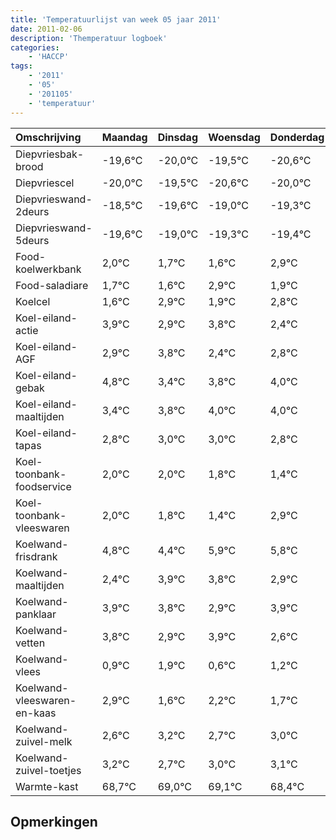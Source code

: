 ```yaml
---
title: 'Temperatuurlijst van week 05 jaar 2011'
date: 2011-02-06
description: 'Themperatuur logboek'
categories:
    - 'HACCP'
tags:
    - '2011'
    - '05'
    - '201105'
    - 'temperatuur'
---
```

|Omschrijving|Maandag|Dinsdag|Woensdag|Donderdag|Vrijdag|Zaterdag|Zondag|
|:---|:---|:---|:---|:---|:---|:---|:---|
|Diepvriesbak-brood|-19,6°C|-20,0°C|-19,5°C|-20,6°C|-20,0°C|-20,3°C|-20,4°C|
|Diepvriescel|-20,0°C|-19,5°C|-20,6°C|-20,0°C|-20,3°C|-20,4°C|-19,1°C|
|Diepvrieswand-2deurs|-18,5°C|-19,6°C|-19,0°C|-19,3°C|-19,4°C|-18,1°C|-19,1°C|
|Diepvrieswand-5deurs|-19,6°C|-19,0°C|-19,3°C|-19,4°C|-18,1°C|-19,1°C|-18,2°C|
|Food-koelwerkbank|2,0°C|1,7°C|1,6°C|2,9°C|1,9°C|2,8°C|1,4°C|
|Food-saladiare|1,7°C|1,6°C|2,9°C|1,9°C|2,8°C|1,4°C|1,8°C|
|Koelcel|1,6°C|2,9°C|1,9°C|2,8°C|1,4°C|1,8°C|2,0°C|
|Koel-eiland-actie|3,9°C|2,9°C|3,8°C|2,4°C|2,8°C|3,0°C|3,0°C|
|Koel-eiland-AGF|2,9°C|3,8°C|2,4°C|2,8°C|3,0°C|3,0°C|2,8°C|
|Koel-eiland-gebak|4,8°C|3,4°C|3,8°C|4,0°C|4,0°C|3,8°C|3,4°C|
|Koel-eiland-maaltijden|3,4°C|3,8°C|4,0°C|4,0°C|3,8°C|3,4°C|4,9°C|
|Koel-eiland-tapas|2,8°C|3,0°C|3,0°C|2,8°C|2,4°C|3,9°C|3,8°C|
|Koel-toonbank-foodservice|2,0°C|2,0°C|1,8°C|1,4°C|2,9°C|2,8°C|1,9°C|
|Koel-toonbank-vleeswaren|2,0°C|1,8°C|1,4°C|2,9°C|2,8°C|1,9°C|2,9°C|
|Koelwand-frisdrank|4,8°C|4,4°C|5,9°C|5,8°C|4,9°C|5,9°C|4,6°C|
|Koelwand-maaltijden|2,4°C|3,9°C|3,8°C|2,9°C|3,9°C|2,6°C|3,2°C|
|Koelwand-panklaar|3,9°C|3,8°C|2,9°C|3,9°C|2,6°C|3,2°C|2,7°C|
|Koelwand-vetten|3,8°C|2,9°C|3,9°C|2,6°C|3,2°C|2,7°C|3,0°C|
|Koelwand-vlees|0,9°C|1,9°C|0,6°C|1,2°C|0,7°C|1,0°C|1,1°C|
|Koelwand-vleeswaren-en-kaas|2,9°C|1,6°C|2,2°C|1,7°C|2,0°C|2,1°C|1,4°C|
|Koelwand-zuivel-melk|2,6°C|3,2°C|2,7°C|3,0°C|3,1°C|2,4°C|2,2°C|
|Koelwand-zuivel-toetjes|3,2°C|2,7°C|3,0°C|3,1°C|2,4°C|2,2°C|3,5°C|
|Warmte-kast|68,7°C|69,0°C|69,1°C|68,4°C|68,2°C|69,5°C|69,0°C|

## Opmerkingen


